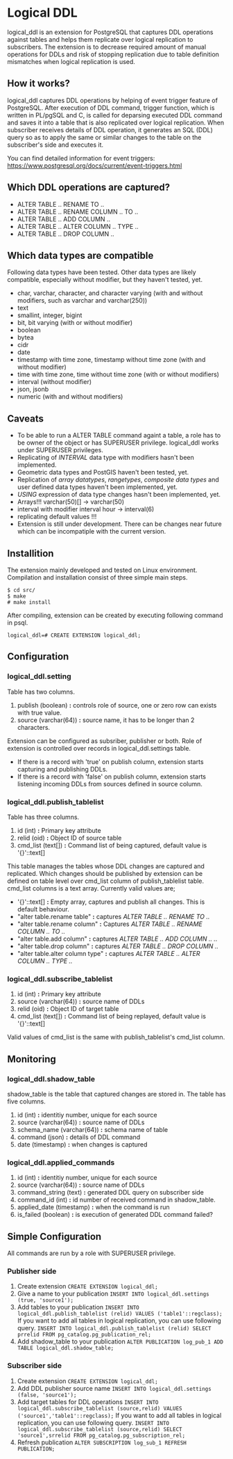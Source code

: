 # Logical DDL
logical_ddl is an extension for PostgreSQL that captures DDL operations against tables and helps them replicate over logical replication to subscribers. The extension is to decrease required amount of manual operations for DDLs and risk of stopping replication due to table definition mismatches when logical replication is used.

## How it works?
logical_ddl captures DDL operations by helping of event trigger feature of PostgreSQL. After execution of DDL command, trigger function, which is written in PL/pgSQL and C, is called for deparsing executed DDL command and saves it into a table that is also replicated over logical replication. When subscriber receives details of DDL operation, it generates an SQL (DDL) query so as to apply the same or similar changes to the table on the subscriber's side and executes it.

You can find detailed information for event triggers: https://www.postgresql.org/docs/current/event-triggers.html

## Which DDL operations are captured?
* ALTER TABLE .. RENAME TO ..
* ALTER TABLE .. RENAME COLUMN .. TO ..
* ALTER TABLE .. ADD COLUMN ..
* ALTER TABLE .. ALTER COLUMN .. TYPE ..
* ALTER TABLE .. DROP COLUMN ..

## Which data types are compatible
Following data types have been tested. Other data types are likely compatible, especially without modifier, but they haven't tested, yet.
* char, varchar, character, and character varying (with and without modifiers, such as varchar and varchar(250))
* text
* smallint, integer, bigint
* bit, bit varying (with or without modifier)
* boolean
* bytea
* cidr
* date
* timestamp with time zone, timestamp without time zone (with and without modifier)
* time with time zone, time without time zone (with or without modifiers)
* interval (without modifier)
* json, jsonb
* numeric (with and without modifiers)

## Caveats
* To be able to run a ALTER TABLE command againt a table, a role has to be owner of the object or has SUPERUSER privilege. logical_ddl works under SUPERUSER privileges.
* Replicating of *INTERVAL* data type with modifiers hasn't been implemented.
* Geometric data types and PostGIS haven't been tested, yet.
* Replication of *array datatypes*, *rangetypes*, *composite data types* and user defined data types haven't been implemented, yet.
* *USING* expression of data type changes hasn't been implemented, yet.
* Arrays!!! varchar(50)[] -> varchar(50)
* interval with modifier interval hour -> interval(6)
* replicating default values !!!
* Extension is still under development. There can be changes near future which can be incompatiple with the current version.

## Installition
The extension mainly developed and tested on Linux environment. Compilation and installation consist of three simple main steps.

```
$ cd src/
$ make
# make install
```

After compiling, extension can be created by executing following command in psql.
```
logical_ddl=# CREATE EXTENSION logical_ddl;
```

## Configuration
### logical_ddl.setting
Table has two columns.
1. publish (boolean) **:** controls role of source, one or zero row can exists with true value.
1. source (varchar(64)) **:** source name, it has to be longer than 2 characters.

Extension can be configured as subsriber, publisher or both. Role of extension is controlled over records in logical_ddl.settings table.
* If there is a record with 'true' on publish column, extension starts capturing and publishing DDLs.
* If there is a record with 'false' on publish column, extension starts listening incoming DDLs from sources defined in source column.

### logical_ddl.publish_tablelist
Table has three columns.
1. id (int) **:** Primary key attribute
1. relid (oid) **:** Object ID of source table
1. cmd_list (text[]) **:** Command list of being captured, default value is '{}'::text[]

This table manages the tables whose DDL changes are captured and replicated. Which changes should be published by extension can be defined on table level over cmd_list column of publish_tablelist table. cmd_list columns is a text array. Currently valid values are;
* '{}'::text[] **:** Empty array, captures and publish all changes. This is default behaviour.
* "alter table.rename table" **:** captures *ALTER TABLE .. RENAME TO ..*
* "alter table.rename column" **:** Captures *ALTER TABLE .. RENAME COLUMN .. TO ..*
* "alter table.add column" **:** captures *ALTER TABLE .. ADD COLUMN .. ..*
* "alter table.drop column" **:** captures *ALTER TABLE .. DROP COLUMN ..*
* "alter table.alter column type" **:** captures *ALTER TABLE .. ALTER COLUMN .. TYPE ..*

### logical_ddl.subscribe_tablelist
1. id (int) **:** Primary key attribute
1. source (varchar(64)) **:** source name of DDLs
1. relid (oid) **:** Object ID of target table
1. cmd_list (text[]) **:** Command list of being replayed, default value is '{}'::text[]

Valid values of cmd_list is the same with publish_tablelist's cmd_list column.

## Monitoring
### logical_ddl.shadow_table
shadow_table is the table that captured changes are stored in. The table has five columns.
1. id (int) **:** identitiy number, unique for each source 
1. source (varchar(64)) **:** source name of DDLs
1. schema_name (varchar(64)) **:** schema name of table
1. command (json) **:** details of DDL command
1. date (timestamp) **:** when changes is captured

### logical_ddl.applied_commands
1. id (int) **:** identitiy number, unique for each source 
1. source (varchar(64)) **:** source name of DDLs
1. command_string (text) **:** generated DDL query on subscriber side
1. command_id (int) **:** id number of received command in shadow_table.
1. applied_date (timestamp) **:** when the command is run
1. is_failed (boolean) **:** is execution of generated DDL command failed?

## Simple Configuration
All commands are run by a role with SUPERUSER privilege.
### Publisher side
1. Create extension
    `CREATE EXTENSION logical_ddl;`
1. Give a name to your publication
    `INSERT INTO logical_ddl.settings (true, 'source1');`
1. Add tables to your publication
    `INSERT INTO logical_ddl.publish_tablelist (relid) VALUES ('table1'::regclass);`
    If you want to add all tables in logical replication, you can use following query.
    `INSERT INTO logical_ddl.publish_tablelist (relid) SELECT prrelid FROM pg_catalog.pg_publication_rel;`
1. Add shadow_table to your publication
    `ALTER PUBLICATION log_pub_1 ADD TABLE logical_ddl.shadow_table;`
    
### Subscriber side
1. Create extension
    `CREATE EXTENSION logical_ddl;`
1. Add DDL publisher source name
    `INSERT INTO logical_ddl.settings (false, 'source1');`
1. Add target tables for DDL operations
    `INSERT INTO logical_ddl.subscribe_tablelist (source,relid) VALUES ('source1','table1'::regclass);`
    If you want to add all tables in logical replication, you can use following query.
    `INSERT INTO logical_ddl.subscribe_tablelist (source,relid) SELECT 'source1',srrelid FROM pg_catalog.pg_subscription_rel;`
1. Refresh publication
    `ALTER SUBSCRIPTION log_sub_1 REFRESH PUBLICATION;`
